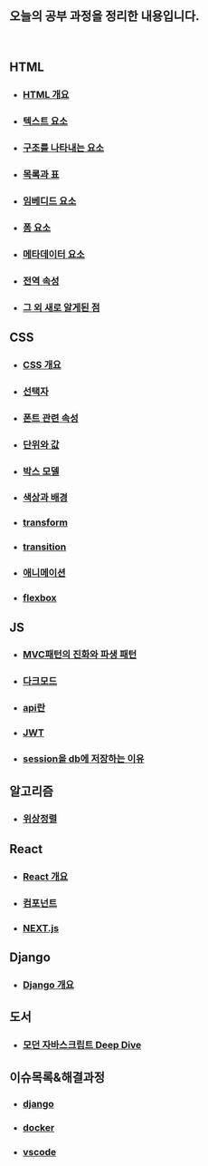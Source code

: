 ## 오늘의 공부 과정을 정리한 내용입니다.
<br>

## HTML
- ### [HTML 개요](/HTML/HTML_개요/README.md)
- ### [텍스트 요소](/HTML/텍스트%20요소/README.MD)
- ### [구조를 나타내는 요소](/HTML/구조를%20나타내는%20요소/README.MD)
- ### [목록과 표](/HTML/목록과%20표/README.MD)
- ### [임베디드 요소](/HTML/임베디드%20요소/README.MD)
- ### [폼 요소](HTML/폼%20요소/README.MD)
- ### [메타데이터 요소](HTML/메타데이터%20요소/README.MD)
- ### [전역 속성](HTML/전역%20속성/README.MD)
- ### [그 외 새로 알게된 점](HTML/그%20외%20새로%20알게된%20점/readme.md)

## CSS
- ### [CSS 개요](CSS/CSS%20개요/README.md)
- ### [선택자](CSS/선택자/README.md)
- ### [폰트 관련 속성](CSS/폰트%20관련%20속성/README.MD)
- ### [단위와 값](CSS/단위와%20값/README.MD)
- ### [박스 모델](CSS/박스%20모델/README.MD)
- ### [색상과 배경](CSS/색상과%20배경/README.MD)
- ### [transform](CSS/transform/README.MD)
- ### [transition](CSS/transition/README.MD)
- ### [애니메이션](CSS/애니메이션/README.MD)
- ### [flexbox](CSS/flexbox/README.MD)

## JS
- ### [MVC패턴의 진화와 파생 패턴](JS/MVC패턴의%20진화와%20파생%20패턴/README.MD)
- ### [다크모드](JS/다크모드/README.MD)
- ### [api란](JS/api란/README.MD)
- ### [JWT](JS/JWT/README.MD)
- ### [session을 db에 저장하는 이유](JS/session을%20db에%20저장하는%20이유/readme.md)

## 알고리즘
- ### [위상정렬](알고리즘/위상정렬/README.MD)

## React
- ### [React 개요](/React/리액트_개요/README.MD)
- ### [컴포넌트](/React/컴포넌트/README.MD)
- ### [NEXT.js](/React/NEXT.js/READEME.MD)

## Django 
- ### [Django 개요](/Django/장고_개요/README.MD)

## 도서
- ### [모던 자바스크립트 Deep Dive](./Book_Review/ModernJS_DeepDive/README.MD)

## 이슈목록&해결과정
- ### [django](/이슈목록&해결과정/django/README.MD)
- ### [docker](/이슈목록&해결과정/docker/README.MD)
- ### [vscode](/이슈목록&해결과정/vscode/README.MD)